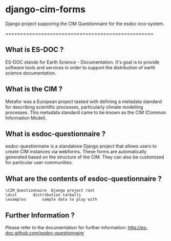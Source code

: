 django-cim-forms
===============

Django project supporing the CIM Questionnaire for the esdoc eco-system.


==================================================

What is ES-DOC ?
--------------------------------------

ES-DOC stands for Earth Science - Documentation.  It's goal is to provide software tools and services in order to support the distribution of earth science documentation.


What is the CIM ?
--------------------------------------

Metafor was a European project tasked with defining a metadata standard for describing scientific processes, particularly climate modelling processes.  This metadata standard came to be known as the CIM (Common Information Model).


What is esdoc-questionnaire ?
--------------------------------------

esdoc-questionnaire is a standalone Django project that allows users to create CIM instances via webforms.  These forms are automatically generated based on the structure of the CIM.  They can also be customized for particular user communities. 



What are the contents of esdoc-questionnaire ?
--------------------------------------

    \CIM_Questionnaire	Django project root
    \dist		distribution tarballs
    \examples		sample data to play with


Further Information ?
--------------------------------------

Please refer to the documentation for further information: http://es-doc.github.com/esdoc-questionnaire

